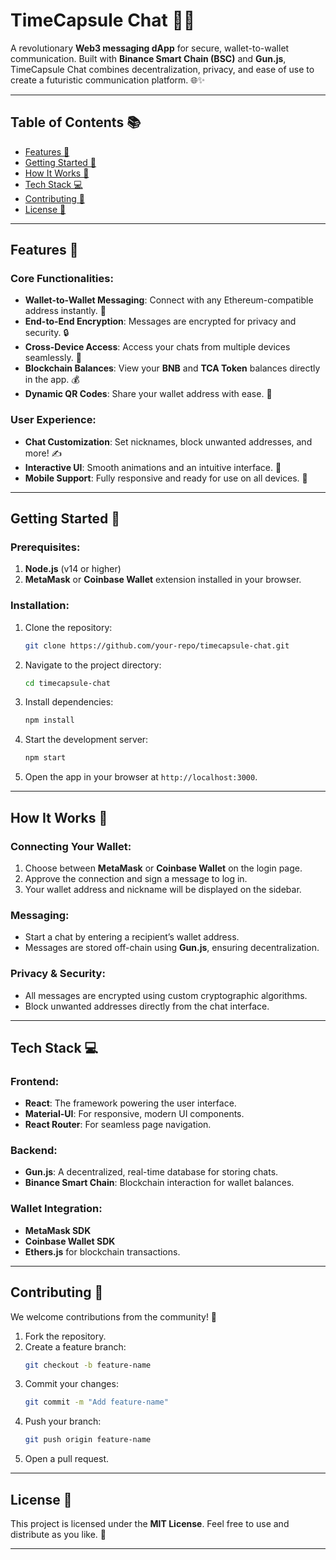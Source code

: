 
# **TimeCapsule Chat 📜💬**

A revolutionary **Web3 messaging dApp** for secure, wallet-to-wallet communication. Built with **Binance Smart Chain (BSC)** and **Gun.js**, TimeCapsule Chat combines decentralization, privacy, and ease of use to create a futuristic communication platform. 🌐✨

---

## **Table of Contents** 📚
- [Features 🌟](#features-)
- [Getting Started 🚀](#getting-started-)
- [How It Works 🔧](#how-it-works-)
- [Tech Stack 💻](#tech-stack-)
- [Contributing 🤝](#contributing-)
- [License 📄](#license-)

---

## **Features** 🌟

### **Core Functionalities:**
- **Wallet-to-Wallet Messaging**: Connect with any Ethereum-compatible address instantly. 💌
- **End-to-End Encryption**: Messages are encrypted for privacy and security. 🔒
- **Cross-Device Access**: Access your chats from multiple devices seamlessly. 📱
- **Blockchain Balances**: View your **BNB** and **TCA Token** balances directly in the app. 💰
- **Dynamic QR Codes**: Share your wallet address with ease. 🔗

### **User Experience:**
- **Chat Customization**: Set nicknames, block unwanted addresses, and more! ✍️
- **Interactive UI**: Smooth animations and an intuitive interface. 🎨
- **Mobile Support**: Fully responsive and ready for use on all devices. 📲

---

## **Getting Started** 🚀

### **Prerequisites:**
1. **Node.js** (v14 or higher)
2. **MetaMask** or **Coinbase Wallet** extension installed in your browser.

### **Installation:**
1. Clone the repository:
   ```bash
   git clone https://github.com/your-repo/timecapsule-chat.git
   ```
2. Navigate to the project directory:
   ```bash
   cd timecapsule-chat
   ```
3. Install dependencies:
   ```bash
   npm install
   ```
4. Start the development server:
   ```bash
   npm start
   ```
5. Open the app in your browser at `http://localhost:3000`.

---

## **How It Works** 🔧

### **Connecting Your Wallet:**
1. Choose between **MetaMask** or **Coinbase Wallet** on the login page.
2. Approve the connection and sign a message to log in.
3. Your wallet address and nickname will be displayed on the sidebar.

### **Messaging:**
- Start a chat by entering a recipient’s wallet address.
- Messages are stored off-chain using **Gun.js**, ensuring decentralization.

### **Privacy & Security:**
- All messages are encrypted using custom cryptographic algorithms.
- Block unwanted addresses directly from the chat interface.

---

## **Tech Stack** 💻

### **Frontend:**
- **React**: The framework powering the user interface.
- **Material-UI**: For responsive, modern UI components.
- **React Router**: For seamless page navigation.

### **Backend:**
- **Gun.js**: A decentralized, real-time database for storing chats.
- **Binance Smart Chain**: Blockchain interaction for wallet balances.

### **Wallet Integration:**
- **MetaMask SDK**
- **Coinbase Wallet SDK**
- **Ethers.js** for blockchain transactions.

---

## **Contributing** 🤝

We welcome contributions from the community! 🎉

1. Fork the repository.
2. Create a feature branch:
   ```bash
   git checkout -b feature-name
   ```
3. Commit your changes:
   ```bash
   git commit -m "Add feature-name"
   ```
4. Push your branch:
   ```bash
   git push origin feature-name
   ```
5. Open a pull request.

---

## **License** 📄

This project is licensed under the **MIT License**. Feel free to use and distribute as you like. 📜

---